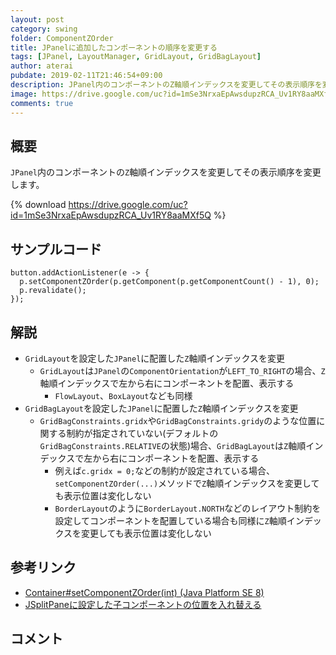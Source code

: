 ```yaml
---
layout: post
category: swing
folder: ComponentZOrder
title: JPanelに追加したコンポーネントの順序を変更する
tags: [JPanel, LayoutManager, GridLayout, GridBagLayout]
author: aterai
pubdate: 2019-02-11T21:46:54+09:00
description: JPanel内のコンポーネントのZ軸順インデックスを変更してその表示順序を変更します。
image: https://drive.google.com/uc?id=1mSe3NrxaEpAwsdupzRCA_Uv1RY8aaMXf5Q
comments: true
---
```

## 概要
`JPanel`内のコンポーネントの`Z`軸順インデックスを変更してその表示順序を変更します。

{% download https://drive.google.com/uc?id=1mSe3NrxaEpAwsdupzRCA_Uv1RY8aaMXf5Q %}

## サンプルコード
<pre class="prettyprint"><code>button.addActionListener(e -&gt; {
  p.setComponentZOrder(p.getComponent(p.getComponentCount() - 1), 0);
  p.revalidate();
});
</code></pre>

## 解説
- `GridLayout`を設定した`JPanel`に配置した`Z`軸順インデックスを変更
    - `GridLayout`は`JPanel`の`ComponentOrientation`が`LEFT_TO_RIGHT`の場合、`Z`軸順インデックスで左から右にコンポーネントを配置、表示する
        - `FlowLayout`、`BoxLayout`なども同様
- `GridBagLayout`を設定した`JPanel`に配置した`Z`軸順インデックスを変更
    - `GridBagConstraints.gridx`や`GridBagConstraints.gridy`のような位置に関する制約が指定されていない(デフォルトの`GridBagConstraints.RELATIVE`の状態)場合、`GridBagLayout`は`Z`軸順インデックスで左から右にコンポーネントを配置、表示する
        - 例えば`c.gridx = 0;`などの制約が設定されている場合、`setComponentZOrder(...)`メソッドで`Z`軸順インデックスを変更しても表示位置は変化しない
        - `BorderLayout`のように`BorderLayout.NORTH`などのレイアウト制約を設定してコンポーネントを配置している場合も同様に`Z`軸順インデックスを変更しても表示位置は変化しない

<!-- dummy comment line for breaking list -->

## 参考リンク
- [Container#setComponentZOrder(int) (Java Platform SE 8)](https://docs.oracle.com/javase/jp/8/docs/api/java/awt/Container.html#setComponentZOrder-java.awt.Component-int-)
- [JSplitPaneに設定した子コンポーネントの位置を入れ替える](https://ateraimemo.com/Swing/SwappingSplitPane.html)

<!-- dummy comment line for breaking list -->

## コメント
